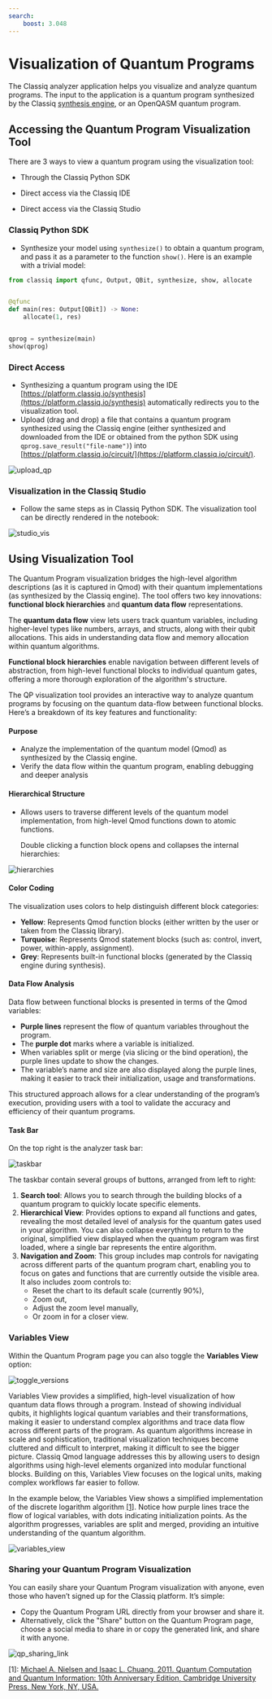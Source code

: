 ```yaml
---
search:
    boost: 3.048
---
```


<!-- cspell:ignore Chuang -->

# Visualization of Quantum Programs

The Classiq analyzer application helps you visualize and analyze quantum programs.
The input to the application is a quantum program synthesized by the Classiq [synthesis engine](../../synthesis/getting-started), or an OpenQASM quantum program.

## Accessing the Quantum Program Visualization Tool

There are 3 ways to view a quantum program using the visualization tool:

-   Through the Classiq Python SDK

-   Direct access via the Classiq IDE

-   Direct access via the Classiq Studio

### Classiq Python SDK

-   Synthesize your model using `synthesize()` to obtain a quantum program, and pass it as a parameter to the function `show()`. Here is an example with a trivial model:

[comment]: DO_NOT_TEST

```python
from classiq import qfunc, Output, QBit, synthesize, show, allocate


@qfunc
def main(res: Output[QBit]) -> None:
    allocate(1, res)


qprog = synthesize(main)
show(qprog)
```

### Direct Access

-   Synthesizing a quantum program using the IDE [https://platform.classiq.io/synthesis](https://platform.classiq.io/synthesis) automatically redirects you to the visualization tool.
-   Upload (drag and drop) a file that contains a quantum program synthesized using the Classiq engine (either synthesized and downloaded from the IDE or obtained from the python SDK using `qprog.save_result("file-name")`) into [https://platform.classiq.io/circuit/](https://platform.classiq.io/circuit/).

![upload_qp](../resources/upload_qp.gif)

### Visualization in the Classiq Studio

-   Follow the same steps as in Classiq Python SDK. The visualization tool can be directly rendered in the notebook:

![studio_vis](../resources/studio_visualization.png)

## Using Visualization Tool

The Quantum Program visualization bridges the high-level algorithm descriptions (as it is captured in Qmod) with their quantum implementations (as synthesized by the Classiq engine). The tool offers two key innovations: **functional block hierarchies** and **quantum data flow** representations.

The **quantum data flow** view lets users track quantum variables, including higher-level types like numbers, arrays, and structs, along with their qubit allocations. This aids in understanding data flow and memory allocation within quantum algorithms.

**Functional block hierarchies** enable navigation between different levels of abstraction, from high-level functional blocks to individual quantum gates, offering a more thorough exploration of the algorithm's structure.

The QP visualization tool provides an interactive way to analyze quantum programs by focusing on the quantum data-flow between functional blocks. Here’s a breakdown of its key features and functionality:

#### Purpose

-   Analyze the implementation of the quantum model (Qmod) as synthesized by the Classiq engine.
-   Verify the data flow within the quantum program, enabling debugging and deeper analysis

#### Hierarchical Structure

-   Allows users to traverse different levels of the quantum model implementation, from high-level Qmod functions down to atomic functions.

    Double clicking a function block opens and collapses the internal hierarchies:

![hierarchies](../resources/hierarchies_2.gif)

#### Color Coding

The visualization uses colors to help distinguish different block categories:

-   **Yellow**: Represents Qmod function blocks (either written by the user or taken from the Classiq library).
-   **Turquoise**: Represents Qmod statement blocks (such as: control, invert, power, within-apply, assignment).
-   **Grey**: Represents built-in functional blocks (generated by the Classiq engine during synthesis).

#### Data Flow Analysis

Data flow between functional blocks is presented in terms of the Qmod variables:

-   **Purple lines** represent the flow of quantum variables throughout the program.
-   The **purple dot** marks where a variable is initialized.
-   When variables split or merge (via slicing or the bind operation), the purple lines update to show the changes.
-   The variable’s name and size are also displayed along the purple lines, making it easier to track their initialization, usage and transformations.

This structured approach allows for a clear understanding of the program’s execution, providing users with a tool to validate the accuracy and efficiency of their quantum programs.

#### Task Bar

On the top right is the analyzer task bar:

![taskbar](../resources/taskbar_new.png)

The taskbar contain several groups of buttons, arranged from left to right:

1. **Search tool**: Allows you to search through the building blocks of a quantum program to quickly locate specific elements.
2. **Hierarchical View**: Provides options to expand all functions and gates, revealing the most detailed level of analysis for the quantum gates used in your algorithm. You can also collapse everything to return to the original, simplified view displayed when the quantum program was first loaded, where a single bar represents the entire algorithm.
3. **Navigation and Zoom**: This group includes map controls for navigating across different parts of the quantum program chart, enabling you to focus on gates and functions that are currently outside the visible area. It also includes zoom controls to:
    - Reset the chart to its default scale (currently 90%),
    - Zoom out,
    - Adjust the zoom level manually,
    - Or zoom in for a closer view.

### Variables View

Within the Quantum Program page you can also toggle the **Variables View** option:

![toggle_versions](../resources/toggle_view.gif)

Variables View provides a simplified, high-level visualization of how quantum data flows through a program. Instead of showing individual qubits, it highlights logical quantum variables and their transformations, making it easier to understand complex algorithms and trace data flow across different parts of the program. As quantum algorithms increase in scale and sophistication,
traditional visualization techniques become cluttered and difficult to interpret, making it difficult to see the bigger picture. Classiq Qmod language addresses this by allowing users to design algorithms using high-level elements organized into modular functional blocks. Building on this, Variables View focuses on the logical units, making complex workflows far easier to follow.

In the example below, the Variables View shows a simplified implementation of the discrete logarithm algorithm [[1]](#nielsen). Notice how purple lines trace the flow of logical variables, with dots indicating initialization points. As the algorithm progresses, variables are split and merged, providing an intuitive understanding of the quantum algorithm.

![variables_view](../resources/var_view_discrete_log.gif)

### Sharing your Quantum Program Visualization

You can easily share your Quantum Program visualization with anyone, even those who haven’t signed up for the Classiq platform. It’s simple:

-   Copy the Quantum Program URL directly from your browser and share it.
-   Alternatively, click the "Share" button on the Quantum Program page, choose a social media to share in or copy the generated link, and share it with anyone.

![qp_sharing_link](../resources/qp_sharing_link.gif)

<a id='nielsen'>[1]</a>: [Michael A. Nielsen and Isaac L. Chuang. 2011. Quantum Computation and Quantum Information: 10th Anniversary Edition, Cambridge University Press, New York, NY, USA.
](https://www.amazon.com/Quantum-Computation-Information-Michael-Nielsen/dp/1107002176)
